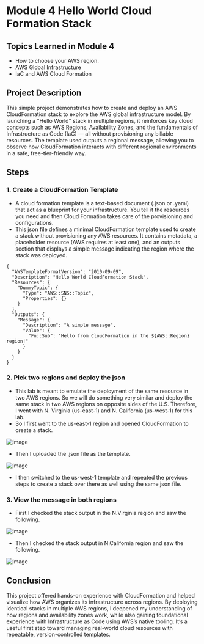 # Module 4 Hello World Cloud Formation Stack

## Topics Learned in Module 4
- How to choose your AWS region.
- AWS Global Infrastructure
- IaC and AWS Cloud Formation

## Project Description
This simple project demonstrates how to create and deploy an AWS CloudFormation stack to explore the AWS global infrastructure model. By launching a "Hello World" stack in multiple regions, it reinforces key cloud concepts such as AWS Regions, Availability Zones, and the fundamentals of Infrastructure as Code (IaC) — all without provisioning any billable resources. The template used outputs a regional message, allowing you to observe how CloudFormation interacts with different regional environments in a safe, free-tier-friendly way.

## Steps
### 1. Create a CloudFormation Template
- A cloud formation template is a text-based document (.json or .yaml) that act as a blueprint for your infrastructure. You tell it the resources you need and then Cloud Formation takes care of the provisioning and configurations.
- This json file defines a minimal CloudFormation template used to create a stack without provisioning any AWS resources. It contains metadata, a placeholder resource (AWS requires at least one), and an outputs section that displays a simple message indicating the region where the stack was deployed.
```
{
  "AWSTemplateFormatVersion": "2010-09-09",
  "Description": "Hello World CloudFormation Stack",
  "Resources": {
    "DummyTopic": {
      "Type": "AWS::SNS::Topic",
      "Properties": {}
    }
  },
  "Outputs": {
    "Message": {
      "Description": "A simple message",
      "Value": {
        "Fn::Sub": "Hello from CloudFormation in the ${AWS::Region} region!"
      }
    }
  }
}
```

### 2. Pick two regions and deploy the json
- This lab is meant to emulate the deployment of the same resource in two AWS regions. So we will do something very similar and deploy the same stack in two AWS regions on opposite sides of the U.S. Therefore, I went with N. Virginia (us-east-1) and N. California (us-west-1) for this lab.
- So I first went to the us-east-1 region and opened CloudFormation to create a stack.

![image](https://github.com/user-attachments/assets/9d63ea68-eeda-483a-b41b-7ef9364ed9f4)

- Then I uploaded the .json file as the template.

![image](https://github.com/user-attachments/assets/4572025a-16d6-418d-8e55-024f0946f79e)

- I then switched to the us-west-1 template and repeated the previous steps to create a stack over there as well using the same json file.

### 3. View the message in both regions
- First I checked the stack output in the N.Virginia region and saw the following.

![image](https://github.com/user-attachments/assets/cc397ef8-bde7-4396-8f9d-97940c59d93c)


- Then I checked the stack output in N.California region and saw the following.

![image](https://github.com/user-attachments/assets/970c969f-8688-4692-93ba-34b3429b3d2d)

## Conclusion
This project offered hands-on experience with CloudFormation and helped visualize how AWS organizes its infrastructure across regions. By deploying identical stacks in multiple AWS regions, I deepened my understanding of how regions and availability zones work, while also gaining foundational experience with Infrastructure as Code using AWS’s native tooling. It’s a useful first step toward managing real-world cloud resources with repeatable, version-controlled templates.
